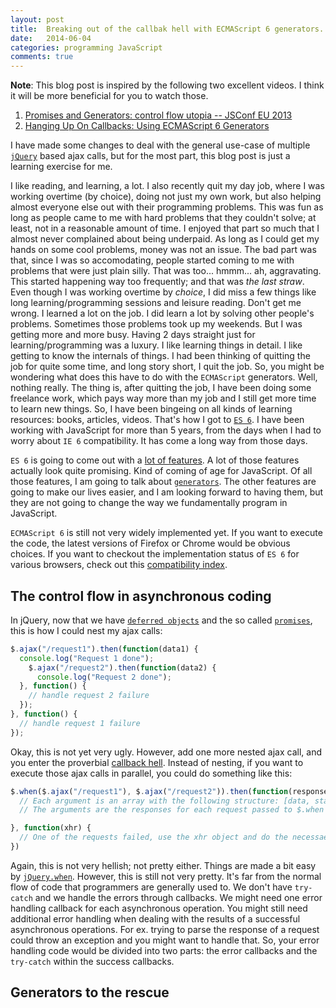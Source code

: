 ```yaml
---
layout: post
title:  Breaking out of the callbak hell with ECMAScript 6 generators.
date:   2014-06-04
categories: programming JavaScript
comments: true
---
```


**Note**: This blog post is inspired by the following two excellent videos. I think it will be more beneficial for you to watch those.

1. [Promises and Generators: control flow utopia -- JSConf EU 2013][forbes-video]
2. [Hanging Up On Callbacks: Using ECMAScript 6 Generators][hangup-callbacks-video]

I have made some changes to deal with the general use-case of multiple [`jQuery`][jQuery] based ajax calls, but for the most part, this blog post is just a learning exercise for me.

I like reading, and learning, a lot. I also recently quit my day job, where I was working overtime (by choice), doing not just my own work, but also helping almost everyone else out with their programming problems. This was fun as long as people came to me with hard problems that they couldn't solve; at least, not in a reasonable amount of time. I enjoyed that part so much that I almost never complained about being underpaid. As long as I could get my hands on some cool problems, money was not an issue. The bad part was that, since I was so accomodating, people started coming to me with problems that were just plain silly. That was too... hmmm... ah, aggravating. This started happening way too frequently; and that was *the last straw*. Even though I was working overtime by *choice*, I did miss a few things like long learning/programming sessions and leisure reading. Don't get me wrong. I learned a lot on the job. I did learn a lot by solving other people's problems. Sometimes those problems took up my weekends. But I was getting more and more busy. Having 2 days straight just for learning/programming was a luxury. I like learning things in detail. I like getting to know the internals of things. I had been thinking of quitting the job for quite some time, and long story short, I  quit the job. So, you might be wondering what does this have to do with the `ECMAScript` generators. Well, nothing really. The thing is, after quitting the job, I have been doing some freelance work, which pays way more than my job and I still get more time to learn new things. So, I have been bingeing on all kinds of learning resources: books, articles, videos. That's how I got to [`ES 6`][es6]. I have been working with JavaScript for more than 5 years, from the days when I had to worry about `IE 6` compatibility. It has come a long way from those days.

`ES 6` is going to come out with a [lot of features][es6-features]. A lot of those features actually look quite promising. Kind of coming of age for JavaScript. Of all those features, I am going to talk about [`generators`][generators]. The other features are going to make our lives easier, and I am looking forward to having them, but they are not going to change the way we fundamentally program in JavaScript.

`ECMAScript 6` is still not very widely implemented yet. If you want to execute the code, the latest versions of Firefox or Chrome would be obvious choices. If you want to checkout the implementation status of `ES 6` for various browsers, check out this [compatibility index][es6-compatibility].

## The control flow in asynchronous coding
In jQuery, now that we have [`deferred objects`][jQueryDeferred] and the so called [`promises`][jQueryPromise], this is how I could nest my ajax calls:

```javascript
$.ajax("/request1").then(function(data1) {
  console.log("Request 1 done");
	$.ajax("/request2").then(function(data2) {
	  console.log("Request 2 done");
  }, function() {
    // handle request 2 failure
  });
}, function() {
  // handle request 1 failure
});

```

Okay, this is not yet very ugly. However, add one more nested ajax call, and you enter the proverbial [callback hell][callbackHell]. Instead of nesting, if you want to execute those ajax calls in parallel, you could do something like this:

```javascript
$.when($.ajax("/request1"), $.ajax("/request2")).then(function(response1, response2) {
  // Each argument is an array with the following structure: [data, statusText, jqXHR]
  // The arguments are the responses for each request passed to $.when

}, function(xhr) {
  // One of the requests failed, use the xhr object and do the necessaey cleanup.
})

```

Again, this is not very hellish; not pretty either. Things are made a bit easy by [`jQuery.when`][jQueryWhen]. However, this is still not very pretty. It's far from the normal flow of code that programmers are generally used to. We don't have `try-catch` and we handle the errors through callbacks. We might need one error handling callback for each asynchronous operation. You might still need additional error handling when dealing with the results of a successful asynchronous operations. For ex. trying to parse the response of a request could throw an exception and you might want to handle that. So, your error handling code would be divided into two parts: the error callbacks and the `try-catch` within the success callbacks.

## Generators to the rescue




[es6]: http://wiki.ecmascript.org/doku.php?id=harmony:specification_drafts
[es6-features]: http://espadrine.github.io/New-In-A-Spec/es6/
[generators]: http://wiki.ecmascript.org/doku.php?id=harmony:generators
[es6-compatibility]: http://kangax.github.io/compat-table/es6/
[jQuery]:http://jquery.com/
[forbes-video]: https://www.youtube.com/watch?v=qbKWsbJ76-s
[hangup-callbacks-video]: https://www.youtube.com/watch?v=OYdP1tQ9Rnw
[jQueryWhen]: http://api.jquery.com/jQuery.when/
[jQueryDeferred]: http://api.jquery.com/category/deferred-object/
[jQueryPromise]: http://api.jquery.com/promise/
[callbackHell]: http://callbackhell.com/
